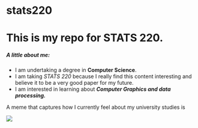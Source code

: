 # stats220

<h1>This is my repo for STATS 220.</h1> 

<h5>A little about me:</h5>

- I am undertaking a degree in **Computer Science**.
- I am taking *STATS 220* because I really find this content interesting and believe it to be a very good paper for my future.
- I am interested in learning about ***Computer Graphics and data processing.***

A meme that captures how I currently feel about my university studies is


![](https://media1.tenor.com/m/Ki9hLQ4Zl7UAAAAC/trollface-troll-face.gif)

